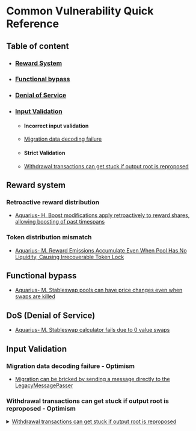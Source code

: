 # Common Vulnerability Quick Reference

## Table of content

- ### [Reward System](#reward-system)

- ### [Functional bypass](#functional-bypass)

- ### [Denial of Service](#denial-of-service)

- ### [Input Validation](#input-validation)

  - #### Incorrect input validation

  - [Migration data decoding failure](#migration)

  - #### Strict Validation

  - [Withdrawal transactions can get stuck if output root is reproposed](#withdrawal)

## <a id="reward-system"></a>Reward system

### Retroactive reward distribution

- [Aquarius- H. Boost modifications apply retroactively to reward shares, allowing boosting of past timespans](../2025/May/Aquarius/Other-report.md#h01-boost-modifications-apply-retroactively-to-reward-shares-allowing-boosting-of-past-timespans)

### Token distribution mismatch

- [Aquarius- M. Reward Emissions Accumulate Even When Pool Has No Liquidity, Causing Irrecoverable Token Lock](../2025//May/Aquarius/Other-report.md#m02-reward-emissions-accumulate-even-when-pool-has-no-liquidity-causing-irrecoverable-token-lock)

## <a id="functional-bypass"></a> Functional bypass

- [Aquarius- M. Stableswap pools can have price changes even when swaps are killed](../2025//May/Aquarius/Other-report.md#m01-stableswap-pools-can-have-price-changes-even-when-swaps-are-killed)

## <a id="denial-of-service"></a>DoS (Denial of Service)

- [Aquarius- M. Stableswap calculator fails due to 0 value swaps](../2025/May/Aquarius/Other-report.md#m03-stableswap-calculator-fails-due-to-0-value-swaps)

## <a id="input-validation"></a>Input Validation

### <a id="migration"></a>Migration data decoding failure - Optimism

- [Migration can be bricked by sending a message directly to the LegacyMessagePasser](https://github.com/sherlock-audit/2023-01-optimism-judging/issues/105)

### <a id="withdrawal"></a>Withdrawal transactions can get stuck if output root is reproposed - Optimism

<details>
<summary><a href="https://github.com/sherlock-audit/2023-01-optimism-judging/issues/53">Withdrawal transactions can get stuck if output root is reproposed</a></summary>

## The Issue

• Users prove withdrawal against output index X  
• Output at index X gets challenged and replaced with different content  
• Validation only allows reproving at same index X (too strict)  
• User's withdrawal no longer exists at index X  
• User cannot reprove at different index → funds permanently locked  

## How to Spot Similar Bugs

• **Overly strict validation** that assumes external state never changes  
• **Hard-coded index/ID references** in dispute-able systems  
• **Missing flexibility** when external dependencies get updated  

</details>

